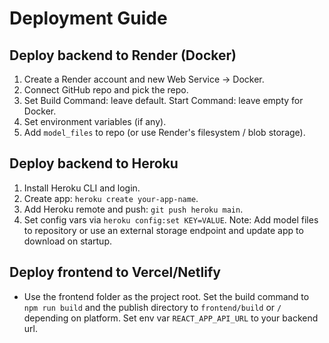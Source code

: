 # Deployment Guide

## Deploy backend to Render (Docker)
1. Create a Render account and new Web Service -> Docker.
2. Connect GitHub repo and pick the repo.
3. Set Build Command: leave default. Start Command: leave empty for Docker.
4. Set environment variables (if any).
5. Add `model_files` to repo (or use Render's filesystem / blob storage).

## Deploy backend to Heroku
1. Install Heroku CLI and login.
2. Create app: `heroku create your-app-name`.
3. Add Heroku remote and push: `git push heroku main`.
4. Set config vars via `heroku config:set KEY=VALUE`.
Note: Add model files to repository or use an external storage endpoint and update app to download on startup.

## Deploy frontend to Vercel/Netlify
- Use the frontend folder as the project root. Set the build command to `npm run build` and the publish directory to `frontend/build` or `/` depending on platform. Set env var `REACT_APP_API_URL` to your backend url.
